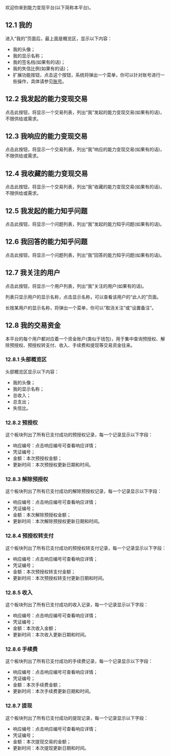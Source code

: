 欢迎你来到能力变现平台(以下简称本平台)。

## **12.1 我的**

进入“我的”页面后，最上面是概览区，显示以下内容：
* 我的头像；
* 我的显示名称；
* 我的签名档(如果有的话)； 
* 我的失信比例(如果有的话)；
* 扩展功能按钮，点击这个按钮，系统将弹出一个菜单，你可以针对账号进行一些操作，具体请参见[账号](help/USER.md "帮助 > 账号")。

## **12.2 我发起的能力变现交易**

点击此按钮，将显示一个交易列表，列出“我”发起的能力变现交易(如果有的话)，不限供给或需求。

## **12.3 我响应的能力变现交易**

点击此按钮，将显示一个交易列表，列出“我”响应的能力变现交易(如果有的话)，不限供给或需求。

## **12.4 我收藏的能力变现交易**

点击此按钮，将显示一个交易列表，列出“我”收藏的能力变现交易(如果有的话)，不限供给或需求。

## **12.5 我发起的能力知乎问题**

点击此按钮，将显示一个问题列表，列出“我”发起的能力知乎问题(如果有的话)。

## **12.6 我回答的能力知乎问题**

点击此按钮，将显示一个问题列表，列出“我”回答的能力知乎问题(如果有的话)。

## **12.7 我关注的用户**

点击此按钮，将显示一个用户列表，列出“我”关注的用户(如果有的话)。

列表只显示用户的显示名称，点击显示名称，可以查看该用户的“此人的”页面。

长按某用户的显示名称，将弹出一个菜单，你可以“取消关注”或“设置备注”。

## **12.8 我的交易资金**

本平台的每个用户都对应着一个资金账户(类似于钱包)，用于集中查询预授权、解除预授权、预授权转支付、收入、手续费和提现等交易资金往来。

### **12.8.1 头部概览区**
头部概览区显示以下内容：
* 我的头像；
* 我的显示名称；
* 总收入；
* 总支出；
* 失信比。

### **12.8.2 预授权**

这个板块列出了所有已支付成功的预授权记录，每一个记录显示以下字段：
* 响应编号：点击响应编号可查看响应详情；
* 凭证编号；
* 金额：本次预授权金额；
* 更新时间：本次预授权更新日期和时间。

### **12.8.3 解除预授权**

这个板块列出了所有已支付成功的解除预授权记录，每一个记录显示以下字段：
* 响应编号：点击响应编号可查看响应详情；
* 凭证编号；
* 金额：本次解除预授权金额；
* 更新时间：本次解除预授权更新日期和时间。

### **12.8.4 预授权转支付**

这个板块列出了所有已支付成功的预授权转支付记录，每一个记录显示以下字段：
* 响应编号：点击响应编号可查看响应详情；
* 凭证编号；
* 金额：本次预授权转支付金额；
* 更新时间：本次预授权转支付更新日期和时间。

### **12.8.5 收入**

这个板块列出了所有已支付成功的收入记录，每一个记录显示以下字段：
* 响应编号：点击响应编号可查看响应详情；
* 凭证编号；
* 金额：本次收入金额；
* 更新时间：本次收入更新日期和时间。

### **12.8.6 手续费**

这个板块列出了所有已支付成功的手续费记录，每一个记录显示以下字段：
* 响应编号：点击响应编号可查看响应详情；
* 凭证编号；
* 金额：本次手续费金额；
* 更新时间：本次手续费更新日期和时间。

### **12.8.7 提现**

这个板块列出了所有已支付成功的提现记录，每一个记录显示以下字段：
* 响应编号：点击响应编号可查看响应详情；
* 凭证编号；
* 金额：本次提现交易的金额；
* 更新时间：本次提现更新日期和时间。
